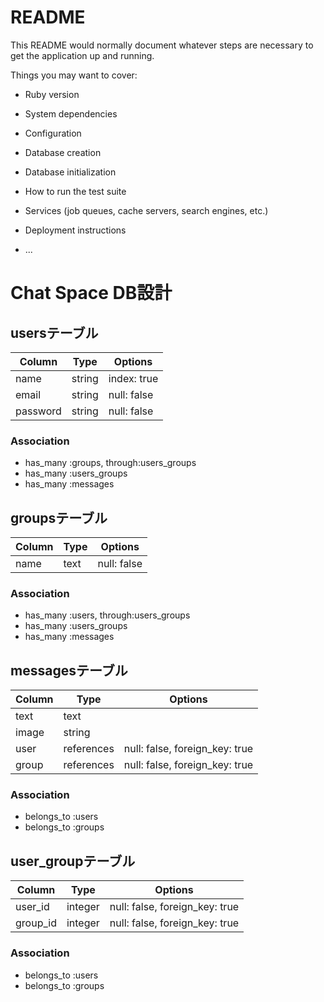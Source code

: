 # README

This README would normally document whatever steps are necessary to get the
application up and running.

Things you may want to cover:

* Ruby version

* System dependencies

* Configuration

* Database creation

* Database initialization

* How to run the test suite

* Services (job queues, cache servers, search engines, etc.)

* Deployment instructions

* ...

# Chat Space DB設計
## usersテーブル
|Column|Type|Options|
|------|----|-------|
|name|string|index: true|
|email|string|null: false|
|password|string|null: false|
### Association
- has_many :groups,  through:users_groups
- has_many :users_groups
- has_many :messages

## groupsテーブル
|Column|Type|Options|
|------|----|-------|
|name|text|null: false|
### Association
- has_many :users,  through:users_groups
- has_many :users_groups
- has_many :messages

## messagesテーブル
|Column|Type|Options|
|------|----|-------|
|text|text|
|image|string|
|user|references|null: false, foreign_key: true|
|group|references|null: false, foreign_key: true|
### Association
- belongs_to :users
- belongs_to :groups

## user_groupテーブル
|Column|Type|Options|
|------|----|-------|
|user_id|integer|null: false, foreign_key: true|
|group_id|integer|null: false, foreign_key: true|
### Association
- belongs_to :users
- belongs_to :groups

